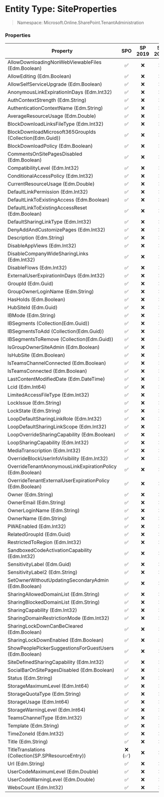 # Entity Type: SiteProperties

> Namespace: Microsoft.Online.SharePoint.TenantAdministration

### Properties

Property | SPO | SP 2019 | SP 2016 | SP 2013
----------|:---:|:-------:|:-------:|:-------:
AllowDownloadingNonWebViewableFiles (Edm.Boolean) | ✅ | ❌ | ❌ | ❌
AllowEditing (Edm.Boolean) | ✅ | ❌ | ❌ | ❌
AllowSelfServiceUpgrade (Edm.Boolean) | ✅ | ❌ | ❌ | ❌
AnonymousLinkExpirationInDays (Edm.Int32) | ✅ | ❌ | ❌ | ❌
AuthContextStrength (Edm.String) | ✅ | ❌ | ❌ | ❌
AuthenticationContextName (Edm.String) | ✅ | ❌ | ❌ | ❌
AverageResourceUsage (Edm.Double) | ✅ | ❌ | ❌ | ❌
BlockDownloadLinksFileType (Edm.Int32) | ✅ | ❌ | ❌ | ❌
BlockDownloadMicrosoft365GroupIds (Collection(Edm.Guid)) | ✅ | ❌ | ❌ | ❌
BlockDownloadPolicy (Edm.Boolean) | ✅ | ❌ | ❌ | ❌
CommentsOnSitePagesDisabled (Edm.Boolean) | ✅ | ❌ | ❌ | ❌
CompatibilityLevel (Edm.Int32) | ✅ | ❌ | ❌ | ❌
ConditionalAccessPolicy (Edm.Int32) | ✅ | ❌ | ❌ | ❌
CurrentResourceUsage (Edm.Double) | ✅ | ❌ | ❌ | ❌
DefaultLinkPermission (Edm.Int32) | ✅ | ❌ | ❌ | ❌
DefaultLinkToExistingAccess (Edm.Boolean) | ✅ | ❌ | ❌ | ❌
DefaultLinkToExistingAccessReset (Edm.Boolean) | ✅ | ❌ | ❌ | ❌
DefaultSharingLinkType (Edm.Int32) | ✅ | ❌ | ❌ | ❌
DenyAddAndCustomizePages (Edm.Int32) | ✅ | ❌ | ❌ | ❌
Description (Edm.String) | ✅ | ❌ | ❌ | ❌
DisableAppViews (Edm.Int32) | ✅ | ❌ | ❌ | ❌
DisableCompanyWideSharingLinks (Edm.Int32) | ✅ | ❌ | ❌ | ❌
DisableFlows (Edm.Int32) | ✅ | ❌ | ❌ | ❌
ExternalUserExpirationInDays (Edm.Int32) | ✅ | ❌ | ❌ | ❌
GroupId (Edm.Guid) | ✅ | ❌ | ❌ | ❌
GroupOwnerLoginName (Edm.String) | ✅ | ❌ | ❌ | ❌
HasHolds (Edm.Boolean) | ✅ | ❌ | ❌ | ❌
HubSiteId (Edm.Guid) | ✅ | ❌ | ❌ | ❌
IBMode (Edm.String) | ✅ | ❌ | ❌ | ❌
IBSegments (Collection(Edm.Guid)) | ✅ | ❌ | ❌ | ❌
IBSegmentsToAdd (Collection(Edm.Guid)) | ✅ | ❌ | ❌ | ❌
IBSegmentsToRemove (Collection(Edm.Guid)) | ✅ | ❌ | ❌ | ❌
IsGroupOwnerSiteAdmin (Edm.Boolean) | ✅ | ❌ | ❌ | ❌
IsHubSite (Edm.Boolean) | ✅ | ❌ | ❌ | ❌
IsTeamsChannelConnected (Edm.Boolean) | ✅ | ❌ | ❌ | ❌
IsTeamsConnected (Edm.Boolean) | ✅ | ❌ | ❌ | ❌
LastContentModifiedDate (Edm.DateTime) | ✅ | ❌ | ❌ | ❌
Lcid (Edm.Int64) | ✅ | ❌ | ❌ | ❌
LimitedAccessFileType (Edm.Int32) | ✅ | ❌ | ❌ | ❌
LockIssue (Edm.String) | ✅ | ❌ | ❌ | ❌
LockState (Edm.String) | ✅ | ❌ | ❌ | ❌
LoopDefaultSharingLinkRole (Edm.Int32) | ✅ | ❌ | ❌ | ❌
LoopDefaultSharingLinkScope (Edm.Int32) | ✅ | ❌ | ❌ | ❌
LoopOverrideSharingCapability (Edm.Boolean) | ✅ | ❌ | ❌ | ❌
LoopSharingCapability (Edm.Int32) | ✅ | ❌ | ❌ | ❌
MediaTranscription (Edm.Int32) | ✅ | ❌ | ❌ | ❌
OverrideBlockUserInfoVisibility (Edm.Int32) | ✅ | ❌ | ❌ | ❌
OverrideTenantAnonymousLinkExpirationPolicy (Edm.Boolean) | ✅ | ❌ | ❌ | ❌
OverrideTenantExternalUserExpirationPolicy (Edm.Boolean) | ✅ | ❌ | ❌ | ❌
Owner (Edm.String) | ✅ | ❌ | ❌ | ❌
OwnerEmail (Edm.String) | ✅ | ❌ | ❌ | ❌
OwnerLoginName (Edm.String) | ✅ | ❌ | ❌ | ❌
OwnerName (Edm.String) | ✅ | ❌ | ❌ | ❌
PWAEnabled (Edm.Int32) | ✅ | ❌ | ❌ | ❌
RelatedGroupId (Edm.Guid) | ✅ | ❌ | ❌ | ❌
RestrictedToRegion (Edm.Int32) | ✅ | ❌ | ❌ | ❌
SandboxedCodeActivationCapability (Edm.Int32) | ✅ | ❌ | ❌ | ❌
SensitivityLabel (Edm.Guid) | ✅ | ❌ | ❌ | ❌
SensitivityLabel2 (Edm.String) | ✅ | ❌ | ❌ | ❌
SetOwnerWithoutUpdatingSecondaryAdmin (Edm.Boolean) | ✅ | ❌ | ❌ | ❌
SharingAllowedDomainList (Edm.String) | ✅ | ❌ | ❌ | ❌
SharingBlockedDomainList (Edm.String) | ✅ | ❌ | ❌ | ❌
SharingCapability (Edm.Int32) | ✅ | ❌ | ❌ | ❌
SharingDomainRestrictionMode (Edm.Int32) | ✅ | ❌ | ❌ | ❌
SharingLockDownCanBeCleared (Edm.Boolean) | ✅ | ❌ | ❌ | ❌
SharingLockDownEnabled (Edm.Boolean) | ✅ | ❌ | ❌ | ❌
ShowPeoplePickerSuggestionsForGuestUsers (Edm.Boolean) | ✅ | ❌ | ❌ | ❌
SiteDefinedSharingCapability (Edm.Int32) | ✅ | ❌ | ❌ | ❌
SocialBarOnSitePagesDisabled (Edm.Boolean) | ✅ | ❌ | ❌ | ❌
Status (Edm.String) | ✅ | ❌ | ❌ | ❌
StorageMaximumLevel (Edm.Int64) | ✅ | ❌ | ❌ | ❌
StorageQuotaType (Edm.String) | ✅ | ❌ | ❌ | ❌
StorageUsage (Edm.Int64) | ✅ | ❌ | ❌ | ❌
StorageWarningLevel (Edm.Int64) | ✅ | ❌ | ❌ | ❌
TeamsChannelType (Edm.Int32) | ✅ | ❌ | ❌ | ❌
Template (Edm.String) | ✅ | ❌ | ❌ | ❌
TimeZoneId (Edm.Int32) | ✅ | ❌ | ❌ | ❌
Title (Edm.String) | ✅ | ❌ | ❌ | ❌
TitleTranslations (Collection(SP.SPResourceEntry)) | ❌ (✅) | ❌ | ❌ | ❌
Url (Edm.String) | ✅ | ❌ | ❌ | ❌
UserCodeMaximumLevel (Edm.Double) | ✅ | ❌ | ❌ | ❌
UserCodeWarningLevel (Edm.Double) | ✅ | ❌ | ❌ | ❌
WebsCount (Edm.Int32) | ✅ | ❌ | ❌ | ❌